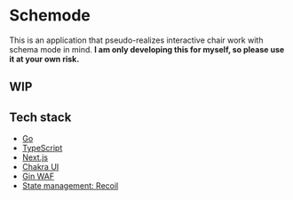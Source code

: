 # Schemode
This is an application that pseudo-realizes interactive chair work with schema mode in mind.
**I am only developing this for myself, so please use it at your own risk.**


## WIP


## Tech stack
- [Go](https://go.dev/)
- [TypeScript](https://www.typescriptlang.org/)
- [Next.js](https://nextjs.org/)
- [Chakra UI](https://chakra-ui-git-fix-typescript-autocomplete.chakra-ui.vercel.app/) 
- [Gin WAF](https://github.com/gin-gonic/gin)
- [State management: Recoil](https://recoiljs.org/)
